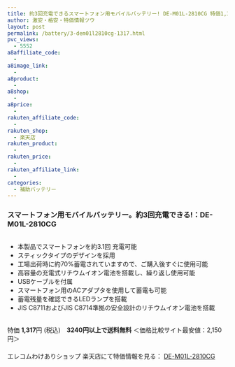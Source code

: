 ```yaml
---
title: 約3回充電できるスマートフォン用モバイルバッテリー! DE-M01L-2810CG 特価1,317円！
author: 激安・格安・特価情報ツウ
layout: post
permalink: /battery/3-dem01l2810cg-1317.html
pvc_views:
  - 5552
a8affiliate_code:
  - 
a8image_link:
  - 
a8product:
  - 
a8shop:
  - 
a8price:
  - 
rakuten_affiliate_code:
  - 
rakuten_shop:
  - 楽天店
rakuten_product:
  - 
rakuten_price:
  - 
rakuten_affiliate_link:
  - 
categories:
  - 補助バッテリー
---
```

### スマートフォン用モバイルバッテリー。約3回充電できる!：DE-M01L-2810CG

<div class="img-bg2 img_L">
  <a href="http://hb.afl.rakuten.co.jp/hgc/04914ba7.10ed122b.04914ba8.092f1a7b/?pc=http%3a%2f%2fitem.rakuten.co.jp%2fwakeari%2f4953103983038%2f%3fscid%3daf_link_img&m=http%3a%2f%2fm.rakuten.co.jp%2fwakeari%2fi%2f10015315%2f" target="_blank"><img src="http://hbb.afl.rakuten.co.jp/hgb/?pc=http%3a%2f%2fthumbnail.image.rakuten.co.jp%2f%400_mall%2fwakeari%2fcabinet%2f200_4%2fde-m01l-2810cg_02.jpg%3f_ex%3d128x128&m=http%3a%2f%2fthumbnail.image.rakuten.co.jp%2f%400_mall%2fwakeari%2fcabinet%2f200_4%2fde-m01l-2810cg_02.jpg" border="0" title="" alt="" /></a>
</div>

<!--more-->

  * 本製品でスマートフォンを約3.1回 充電可能
  * スティックタイプのデザインを採用
  * 工場出荷時に約70%蓄電されていますので、ご購入後すぐに使用可能
  * 高容量の充電式リチウムイオン電池を搭載し、繰り返し使用可能
  * USBケーブルを付属
  * スマートフォン用のACアダプタを使用して蓄電も可能
  * 蓄電残量を確認できるLEDランプを搭載
  * JIS C8711およびJIS C8714準拠の安全設計のリチウムイオン電池を搭載

<br clear="all" />特価 <span class="tokka-price"><strong>1,317</strong></span>円 (税込)　**3240円以上で送料無料** ＜価格比較サイト最安値：2,150円＞  
　　  
エレコムわけありショップ 楽天店にて特価情報を見る： <a href="http://hb.afl.rakuten.co.jp/hgc/04914ba7.10ed122b.04914ba8.092f1a7b/?pc=http%3a%2f%2fitem.rakuten.co.jp%2fwakeari%2f4953103983038%2f%3fscid%3daf_link_img&m=http%3a%2f%2fm.rakuten.co.jp%2fwakeari%2fi%2f10015315%2f" target="_blank"><span class="fs150p">DE-M01L-2810CG</span></a>